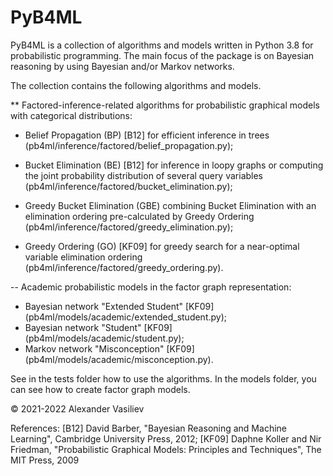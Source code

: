 # PyB4ML
PyB4ML is a collection of algorithms and models written in Python 3.8 for probabilistic programming. The main focus of the package is on Bayesian reasoning by using Bayesian and/or Markov networks. 

The collection contains the following algorithms and models.

** Factored-inference-related algorithms for probabilistic graphical models with categorical distributions:

- Belief Propagation (BP) [B12] for efficient inference in trees (pb4ml/inference/factored/belief_propagation.py);

- Bucket Elimination (BE) [B12] for inference in loopy graphs or computing the joint probability distribution of several query variables (pb4ml/inference/factored/bucket_elimination.py);

- Greedy Bucket Elimination (GBE) combining Bucket Elimination with an elimination ordering pre-calculated by Greedy Ordering (pb4ml/inference/factored/greedy_elimination.py);

- Greedy Ordering (GO) [KF09] for greedy search for a near-optimal variable elimination ordering (pb4ml/inference/factored/greedy_ordering.py).

-- Academic probabilistic models in the factor graph representation:
- Bayesian network "Extended Student" [KF09] (pb4ml/models/academic/extended_student.py);
- Bayesian network "Student" [KF09] (pb4ml/models/academic/student.py);
- Markov network "Misconception" [KF09] (pb4ml/models/academic/misconception.py).

See in the tests folder how to use the algorithms. In the models folder, you can see how to create factor graph models.

© 2021-2022 Alexander Vasiliev

References:
[B12] David Barber, "Bayesian Reasoning and Machine Learning", Cambridge University Press, 2012;
[KF09] Daphne Koller and Nir Friedman, "Probabilistic Graphical Models: Principles and Techniques", The MIT Press, 2009
